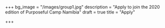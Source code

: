 +++
bg_image = "/images/group1.jpg"
description = "Apply to join the 2020 edition of Purposeful Camp Namibia"
draft = true
title = "Apply"

+++
